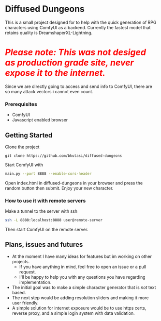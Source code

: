# Diffused Dungeons

This is a small project designed for to help with the quick generation of RPG characters using ComfyUI as a backend. 
Currently the fastest model that retains quality is DreamshaperXL-Lightning.

# <span style="color:red"> *Please note: This was not desiged as production grade site, never expose it to the internet.* </span>
Since we are directly going to access and send info to ComfyUI, there are so many attack vectors i cannot even count.

### Prerequisites
- ComfyUI
- Javascript enabled browser

## Getting Started
Clone the project
```
git clone https://github.com/bkutasi/diffused-dungeons
```

Start ComfyUI with 
```bash
main.py --port 8888 --enable-cors-header
```

Open index.html in diffused-dungeons in your browser and press the random button then submit. Enjoy your new character.

### How to use it with remote servers
Make a tunnel to the server with ssh
```bash
ssh -L 8888:localhost:8888 user@remote-server
```

Then start ComfyUI on the remote server.


## Plans, issues and futures
- At the moment I have many ideas for features but im working on other projects.
    - If you have anything in mind, feel free to open an issue or a pull request.
    - I'll be happy to help you with any questions you have regarding implementation. 
- The initial goal was to make a simple character generator that is *not* text based.
- The next step would be adding resolution sliders and making it more user friendly.
- A simple solution for internet exposure would be to use https certs, reverse proxy, and a simple login system with data validation.